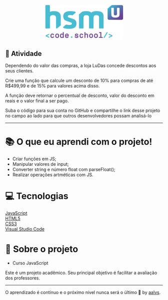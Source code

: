 <div align='center'>
<img src=".github/logo.png" width='250'>
</div>

## 🚀 Atividade

Dependendo do valor das compras, a loja LuDas concede descontos aos seus clientes.

Crie uma função que calcule um desconto de 10% para compras de até R$499,99 e de 15% para valores acima disso.

A função deve retornar o percentual de desconto, valor do desconto em reais e o valor final a ser pago.

Suba o código para sua conta no GitHub e compartilhe o link desse projeto no campo ao lado para que outros desenvolvedores possam analisá-lo

---

# 📚 O que eu aprendi com o projeto!

- Criar funções em JS;
- Manipular valores de input;
- Converter string e número float com parseFloat();
- Realizar operações artméticas com JS.

# 💻 Tecnologias

<a href='https://www.javascript.com/'>JavaScript</a>
<br/>
<a href='https://www.w3schools.com/html/'>HTML5</a>
<br/>
<a href='https://www.w3schools.com/css/'>CSS3</a>
<br/>
<a href='https://code.visualstudio.com/'>Visual Studio Code</a>
<br/>

# 📝 Sobre o projeto

- Curso JavaScript

Este é um projeto acadêmico. Seu principal objetivo é facilitar a avaliação dos professores.

---

O aprendizado é contínuo e o próximo nível nunca será o último 🚀 by [aalvs](https://app.rocketseat.com.br/me/aalvs).